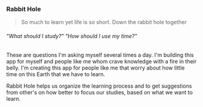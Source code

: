 ### Rabbit Hole

> So much to learn yet life is so short. Down the rabbit hole together


###### "What should I study?" "How should I use my time?"
These are questions I'm asking myself several times a day. I'm building this app for myself and people like me whom crave knowledge with a fire in their belly. I'm creating this app for people like me that worry about how little time on this Earth that we have to learn.

Rabbit Hole helps us organize the learning process and to get suggestions from other's on how better to focus our studies, based on what we want to learn.
